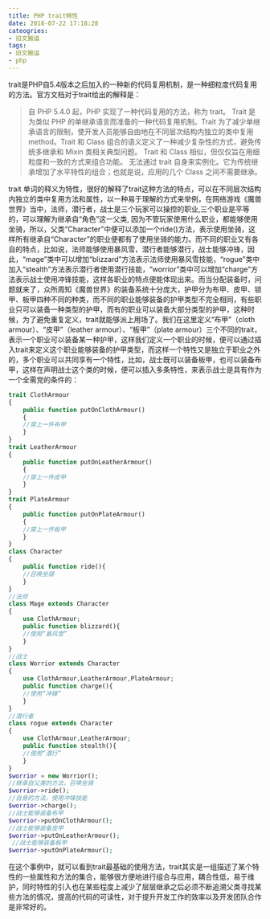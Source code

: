 ```yaml
---
title: PHP trait特性
date: 2018-07-22 17:18:28
cateogries:
- 旧文搬运
tags:
- 旧文搬运
- php
---
```


trait是PHP自5.4版本之后加入的一种新的代码复用机制，是一种细粒度代码复用的方法。官方文档对于trait给出的解释是：

>自 PHP 5.4.0 起，PHP 实现了一种代码复用的方法，称为 trait。
>Trait 是为类似 PHP 的单继承语言而准备的一种代码复用机制。Trait 为了减少单继承语言的限制，使开发人员能够自由地在不同层次结构内独立的类中复用 method。Trait 和 Class 组合的语义定义了一种减少复杂性的方式，避免传统多继承和 Mixin 类相关典型问题。
>Trait 和 Class 相似，但仅仅旨在用细粒度和一致的方式来组合功能。 无法通过 trait 自身来实例化。它为传统继承增加了水平特性的组合；也就是说，应用的几个 Class 之间不需要继承。

trait 单词的释义为特性，很好的解释了trait这种方法的特点，可以在不同层次结构内独立的类中复用方法和属性，以一种易于理解的方式来举例，在网络游戏《魔兽世界》当中，法师，潜行者，战士是三个玩家可以操控的职业,三个职业是平等的，可以理解为继承自“角色”这一父类, 因为不管玩家使用什么职业，都能够使用坐骑，所以，父类“Character”中便可以添加一个ride()方法，表示使用坐骑，这样所有继承自“Character”的职业便都有了使用坐骑的能力。而不同的职业又有各自的特点，比如说，法师能够使用暴风雪，潜行者能够潜行，战士能够冲锋，因此，“mage”类中可以增加“blizzard”方法表示法师使用暴风雪技能，“rogue”类中加入“stealth”方法表示潜行者使用潜行技能，“worrior”类中可以增加“charge”方法表示战士使用冲锋技能，这样各职业的特点便能体现出来。而当分配装备时，问题就来了，众所周知《魔兽世界》的装备系统十分庞大，护甲分为布甲、皮甲、锁甲、板甲四种不同的种类，而不同的职业能够装备的护甲类型不完全相同，有些职业只可以装备一种类型的护甲，而有的职业可以装备大部分类型的护甲，这种时候，为了避免重复定义，trait就能够派上用场了。我们在这里定义“布甲”（cloth armour）、“皮甲”（leather armour）、“板甲”（plate armour）三个不同的trait，表示一个职业可以装备某一种护甲，这样我们定义一个职业的时候，便可以通过插入trait来定义这个职业能够装备的护甲类型，而这样一个特性又是独立于职业之外的，多个职业可以共同享有一个特性，比如，战士既可以装备板甲，也可以装备布甲，这样在声明战士这个类的时候，便可以插入多条特性，来表示战士是具有作为一个全需党的条件的：

```php
trait ClothArmour
{
    public function putOnClothArmour()
    {
    //穿上一件布甲
    }
}
trait LeatherArmour
{
    public function putOnLeatherArmour()
    {
    //穿上一件皮甲
    }
}
trait PlateArmour
{
    public function putOnPlateArmour()
    {
    //穿上一件板甲
    }
}
class Character
{
    public function ride(){
    //召唤坐骑
    }
}
//法师
class Mage extends Character
{
    use ClothArmour;
    public function blizzard(){
    //使用“暴风雪”
    }
}
//战士
class Worrior extends Character
{
    use ClothArmour,LeatherArmour,PlateArmour;
    public function charge(){
    //使用“冲锋”
    }
}
//潜行者
class rogue extends Character
{
    use ClothArmour,LeatherArmour;
    public function stealth(){
    //使用“潜行”
    }
}
$worrior = new Worrior();
//继承自父类的方法，召唤坐骑
$worrior->ride();
//自身的方法，使用冲锋技能
$worrior->charge();
//战士能够装备布甲
$worrior->putOnClothArmour();
//战士能够装备皮甲
$worrior->putOnLeatherArmour();
 //战士能够装备板甲
$worrior->putOnPlateArmour();
```

在这个事例中，就可以看到trait最基础的使用方法，trait其实是一组描述了某个特性的一些属性和方法的集合，能够很方便地进行组合与应用，耦合性低，易于维护，同时特性的引入也在某些程度上减少了层层继承之后必须不断追溯父类寻找某些方法的情况，提高的代码的可读性，对于提升开发工作的效率以及开发团队合作是非常好的。
